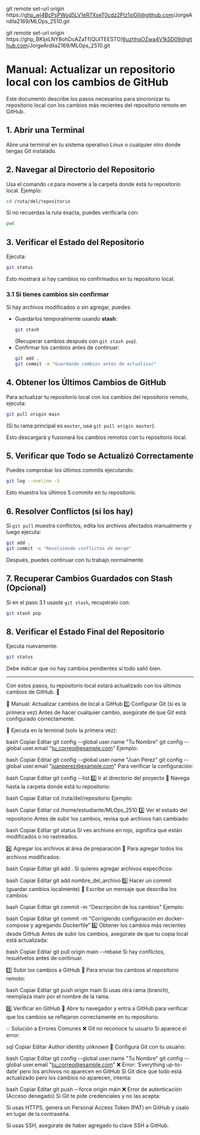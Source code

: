 git remote set-url origin https://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@github.com/JorgeArdila2169/MLOps_2510.git

git remote set-url origin https://ghp_BKljxLNY8ohDcAZaTf(QUITEESTO)6uzhhqOZwa4V1k5D09@github.com/JorgeArdila2169/MLOps_2510.git

# Manual: Actualizar un repositorio local con los cambios de GitHub

Este documento describe los pasos necesarios para sincronizar tu repositorio local con los cambios más recientes del repositorio remoto en GitHub.

## 1. Abrir una Terminal

Abre una terminal en tu sistema operativo Linux o cualquier otro donde tengas Git instalado.

## 2. Navegar al Directorio del Repositorio

Usa el comando `cd` para moverte a la carpeta donde está tu repositorio local. Ejemplo:
```bash
cd /ruta/del/repositorio
```
Si no recuerdas la ruta exacta, puedes verificarla con:
```bash
pwd
```

## 3. Verificar el Estado del Repositorio

Ejecuta:
```bash
git status
```
Esto mostrará si hay cambios no confirmados en tu repositorio local.

### 3.1 Si tienes cambios sin confirmar
Si hay archivos modificados o sin agregar, puedes:
- Guardarlos temporalmente usando **stash**:
  ```bash
  git stash
  ```
  (Recuperar cambios después con `git stash pop`).
- Confirmar los cambios antes de continuar:
  ```bash
  git add .
  git commit -m "Guardando cambios antes de actualizar"
  ```

## 4. Obtener los Últimos Cambios de GitHub

Para actualizar tu repositorio local con los cambios del repositorio remoto, ejecuta:
```bash
git pull origin main
```
(Si tu rama principal es `master`, usa `git pull origin master`).

Esto descargará y fusionará los cambios remotos con tu repositorio local.

## 5. Verificar que Todo se Actualizó Correctamente

Puedes comprobar los últimos commits ejecutando:
```bash
git log --oneline -5
```
Esto muestra los últimos 5 commits en tu repositorio.

## 6. Resolver Conflictos (si los hay)

Si `git pull` muestra conflictos, edita los archivos afectados manualmente y luego ejecuta:
```bash
git add .
git commit -m "Resolviendo conflictos de merge"
```
Después, puedes continuar con tu trabajo normalmente.

## 7. Recuperar Cambios Guardados con Stash (Opcional)
Si en el paso 3.1 usaste `git stash`, recupéralo con:
```bash
git stash pop
```

## 8. Verificar el Estado Final del Repositorio
Ejecuta nuevamente:
```bash
git status
```
Debe indicar que no hay cambios pendientes si todo salió bien.

---

Con estos pasos, tu repositorio local estará actualizado con los últimos cambios de GitHub. 🚀


📖 Manual: Actualizar cambios de local a GitHub
1️⃣ Configurar Git (si es la primera vez)
Antes de hacer cualquier cambio, asegúrate de que Git está configurado correctamente.

📌 Ejecuta en la terminal (solo la primera vez):

bash
Copiar
Editar
git config --global user.name "Tu Nombre"
git config --global user.email "tu_correo@example.com"
Ejemplo:

bash
Copiar
Editar
git config --global user.name "Juan Pérez"
git config --global user.email "juanperez@example.com"
Para verificar la configuración:

bash
Copiar
Editar
git config --list
2️⃣ Ir al directorio del proyecto
📌 Navega hasta la carpeta donde está tu repositorio:

bash
Copiar
Editar
cd /ruta/del/repositorio
Ejemplo:

bash
Copiar
Editar
cd /home/estudiante/MLOps_2510
3️⃣ Ver el estado del repositorio
Antes de subir los cambios, revisa qué archivos han cambiado:

bash
Copiar
Editar
git status
Si ves archivos en rojo, significa que están modificados o no rastreados.

4️⃣ Agregar los archivos al área de preparación
📌 Para agregar todos los archivos modificados:

bash
Copiar
Editar
git add .
Si quieres agregar archivos específicos:

bash
Copiar
Editar
git add nombre_del_archivo
5️⃣ Hacer un commit (guardar cambios localmente)
📌 Escribe un mensaje que describa los cambios:

bash
Copiar
Editar
git commit -m "Descripción de los cambios"
Ejemplo:

bash
Copiar
Editar
git commit -m "Corrigiendo configuración en docker-compose y agregando Dockerfile"
6️⃣ Obtener los cambios más recientes desde GitHub
Antes de subir los cambios, asegúrate de que tu copia local está actualizada:

bash
Copiar
Editar
git pull origin main --rebase
Si hay conflictos, resuélvelos antes de continuar.

7️⃣ Subir los cambios a GitHub
📌 Para enviar los cambios al repositorio remoto:

bash
Copiar
Editar
git push origin main
Si usas otra rama (branch), reemplaza main por el nombre de la rama.

8️⃣ Verificar en GitHub
📌 Abre tu navegador y entra a GitHub para verificar que los cambios se reflejaron correctamente en tu repositorio.

💡 Solución a Errores Comunes
❌ Git no reconoce tu usuario
Si aparece el error:

sql
Copiar
Editar
Author identity unknown
📌 Configura Git con tu usuario:

bash
Copiar
Editar
git config --global user.name "Tu Nombre"
git config --global user.email "tu_correo@example.com"
❌ Error: ‘Everything up-to-date’ pero los archivos no aparecen en GitHub
Si Git dice que todo está actualizado pero los cambios no aparecen, intenta:

bash
Copiar
Editar
git push --force origin main
❌ Error de autenticación (Acceso denegado)
Si Git te pide credenciales y no las acepta:

Si usas HTTPS, genera un Personal Access Token (PAT) en GitHub y úsalo en lugar de la contraseña.

Si usas SSH, asegúrate de haber agregado tu clave SSH a GitHub.

